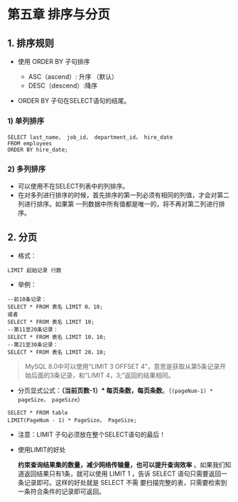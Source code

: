 # 第五章 排序与分页

## 1. 排序规则

* 使用 ORDER BY 子句排序
    * ASC（ascend）: 升序 （默认）
    * DESC（descend）:降序

* ORDER BY 子句在SELECT语句的结尾。

### 1) 单列排序

```mysql
SELECT last_name， job_id， department_id， hire_date
FROM employees
ORDER BY hire_date;
```

### 2) 多列排序

* 可以使用不在SELECT列表中的列排序。 
* 在对多列进行排序的时候，首先排序的第一列必须有相同的列值，才会对第二列进行排序。如果第 一列数据中所有值都是唯一的，将不再对第二列进行排序。

## 2. 分页

* 格式：

```mysql
LIMIT 起始记录 行数
```

* 举例：

```mysql
--前10条记录：
SELECT * FROM 表名 LIMIT 0，10;
或者
SELECT * FROM 表名 LIMIT 10;
--第11至20条记录：
SELECT * FROM 表名 LIMIT 10，10;
--第21至30条记录：
SELECT * FROM 表名 LIMIT 20，10;
```

> MySQL 8.0中可以使用“LIMIT 3 OFFSET 4”，意思是获取从第5条记录开始后面的3条记录，和“LIMIT 4，3;”返回的结果相同。

* 分页显式公式：**（当前页数-1）* 每页条数，每页条数**。（`(pageNum-1) * pageSize， pageSize`）

```mysql
SELECT * FROM table
LIMIT(PageNum - 1) * PageSize， PageSize;
```

* 注意：LIMIT 子句必须放在整个SELECT语句的最后！

* 使用LIMIT的好处

    ​		**约束查询结果集的数量，减少网络传输量，也可以提升查询效率** 。如果我们知道返回结果只有1条，就可以使用 LIMIT 1 ，告诉 SELECT 语句只需要返回一条记录即可。这样的好处就是 SELECT 不需 要扫描完整的表，只需要检索到一条符合条件的记录即可返回。


